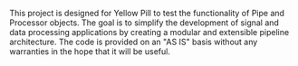 This project is designed for Yellow Pill to test the functionality of Pipe and Processor objects. The goal is to simplify the development of signal and data processing applications by creating a modular and extensible pipeline architecture.
The code is provided on an "AS IS" basis without any warranties in the hope that it will be useful.

